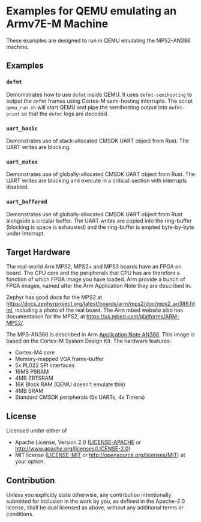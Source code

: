 # Examples for QEMU emulating an Armv7E-M Machine

These examples are designed to run in QEMU emulating the MPS2-AN386 machine.

## Examples

### `defmt`

Demomstrates how to use `defmt` inside QEMU. It uses `defmt-semihosting` to output the `defmt` frames using Cortex-M semi-hosting interrupts. The script `qemu_run.sh` will start QEMU and pipe the semihosting output into `defmt-print` so that the `defmt` logs are decoded.

### `uart_basic`

Demonstrates use of stack-allocated CMSDK UART object from Rust. The UART writes are blocking.

### `uart_mutex`

Demonstrates use of globally-allocated CMSDK UART object from Rust. The UART writes are blocking and execute in a critical-section with interrupts disabled.

### `uart_buffered`

Demonstrates use of globally-allocated CMSDK UART object from Rust alongside a circular buffer. The UART writes are copied into the ring-buffer (blocking is space is exhausted) and the ring-buffer is empted byte-by-byte under interrupt.

## Target Hardware

The real-world Arm MPS2, MPS2+ and MPS3 boards have an FPGA on board. The CPU core and the peripherals that CPU has are therefore a function of which FPGA image you have loaded. Arm provide a bunch of FPGA images, named after the Arm Application Note they are described in.

Zephyr has good docs for the MPS2 at <https://docs.zephyrproject.org/latest/boards/arm/mps2/doc/mps2_an386.html>, including a photo of the real board. The Arm mbed website also has documentation for the MPS2, at <https://os.mbed.com/platforms/ARM-MPS2/>.

The MPS-AN386 is described in Arm [Application Note AN386]. This image is based on the Cortex-M System Design Kit. The hardware features:

* Cortex-M4 core
* Memory-mapped VGA frame-buffer
* 5x PL022 SPI interfaces
* 16MB PSRAM
* 4MB ZBTSRAM
* 16K Block RAM (QEMU doesn't emulate this)
* 4MB SRAM
* Standard CMSDK peripherals (5x UARTs, 4x Timers)

[Application Note AN386]: https://developer.arm.com/documentation/dai0386/latest/

## License

Licensed under either of

* Apache License, Version 2.0 ([LICENSE-APACHE](../LICENSE-APACHE) or
  <http://www.apache.org/licenses/LICENSE-2.0>)
* MIT license ([LICENSE-MIT](../LICENSE-MIT) or
<http://opensource.org/licenses/MIT>) at your option.

## Contribution

Unless you explicitly state otherwise, any contribution intentionally submitted
for inclusion in the work by you, as defined in the Apache-2.0 license, shall be
dual licensed as above, without any additional terms or conditions.
